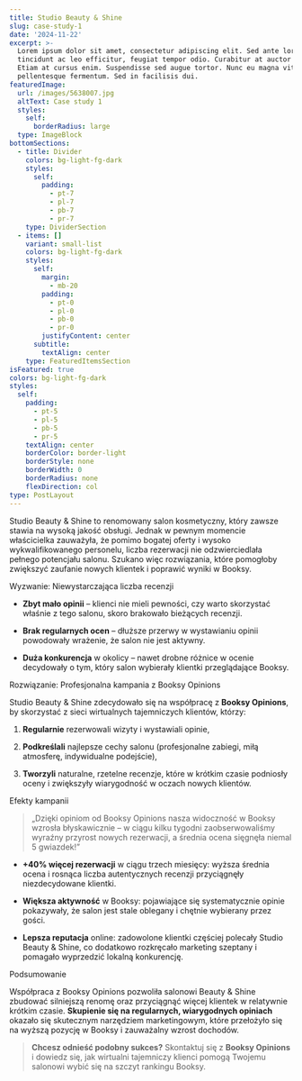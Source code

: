 ```yaml
---
title: Studio Beauty & Shine
slug: case-study-1
date: '2024-11-22'
excerpt: >-
  Lorem ipsum dolor sit amet, consectetur adipiscing elit. Sed ante lorem,
  tincidunt ac leo efficitur, feugiat tempor odio. Curabitur at auctor sapien.
  Etiam at cursus enim. Suspendisse sed augue tortor. Nunc eu magna vitae lorem
  pellentesque fermentum. Sed in facilisis dui.
featuredImage:
  url: /images/5638007.jpg
  altText: Case study 1
  styles:
    self:
      borderRadius: large
  type: ImageBlock
bottomSections:
  - title: Divider
    colors: bg-light-fg-dark
    styles:
      self:
        padding:
          - pt-7
          - pl-7
          - pb-7
          - pr-7
    type: DividerSection
  - items: []
    variant: small-list
    colors: bg-light-fg-dark
    styles:
      self:
        margin:
          - mb-20
        padding:
          - pt-0
          - pl-0
          - pb-0
          - pr-0
        justifyContent: center
      subtitle:
        textAlign: center
    type: FeaturedItemsSection
isFeatured: true
colors: bg-light-fg-dark
styles:
  self:
    padding:
      - pt-5
      - pl-5
      - pb-5
      - pr-5
    textAlign: center
    borderColor: border-light
    borderStyle: none
    borderWidth: 0
    borderRadius: none
    flexDirection: col
type: PostLayout
---
```


Studio Beauty & Shine to renomowany salon kosmetyczny, który zawsze stawia na wysoką jakość obsługi. Jednak w pewnym momencie właścicielka zauważyła, że pomimo bogatej oferty i wysoko wykwalifikowanego personelu, liczba rezerwacji nie odzwierciedlała pełnego potencjału salonu. Szukano więc rozwiązania, które pomogłoby zwiększyć zaufanie nowych klientek i poprawić wyniki w Booksy.

Wyzwanie: Niewystarczająca liczba recenzji

*   **Zbyt mało opinii** – klienci nie mieli pewności, czy warto skorzystać właśnie z tego salonu, skoro brakowało bieżących recenzji.

*   **Brak regularnych ocen** – dłuższe przerwy w wystawianiu opinii powodowały wrażenie, że salon nie jest aktywny.

*   **Duża konkurencja** w okolicy – nawet drobne różnice w ocenie decydowały o tym, który salon wybierały klientki przeglądające Booksy.



Rozwiązanie: Profesjonalna kampania z Booksy Opinions

Studio Beauty & Shine zdecydowało się na współpracę z **Booksy Opinions**, by skorzystać z sieci wirtualnych tajemniczych klientów, którzy:

1.  **Regularnie** rezerwowali wizyty i wystawiali opinie,

2.  **Podkreślali** najlepsze cechy salonu (profesjonalne zabiegi, miłą atmosferę, indywidualne podejście),

3.  **Tworzyli** naturalne, rzetelne recenzje, które w krótkim czasie podniosły oceny i zwiększyły wiarygodność w oczach nowych klientów.



Efekty kampanii

> „Dzięki opiniom od Booksy Opinions nasza widoczność w Booksy wzrosła błyskawicznie – w ciągu kilku tygodni zaobserwowaliśmy wyraźny przyrost nowych rezerwacji, a średnia ocena sięgnęła niemal 5 gwiazdek!”

*   **+40% więcej rezerwacji** w ciągu trzech miesięcy: wyższa średnia ocena i rosnąca liczba autentycznych recenzji przyciągnęły niezdecydowane klientki.

*   **Większa aktywność** w Booksy: pojawiające się systematycznie opinie pokazywały, że salon jest stale oblegany i chętnie wybierany przez gości.

*   **Lepsza reputacja** online: zadowolone klientki częściej polecały Studio Beauty & Shine, co dodatkowo rozkręcało marketing szeptany i pomagało wyprzedzić lokalną konkurencję.



Podsumowanie

Współpraca z Booksy Opinions pozwoliła salonowi Beauty & Shine zbudować silniejszą renomę oraz przyciągnąć więcej klientek w relatywnie krótkim czasie. **Skupienie się na regularnych, wiarygodnych opiniach** okazało się skutecznym narzędziem marketingowym, które przełożyło się na wyższą pozycję w Booksy i zauważalny wzrost dochodów.

> **Chcesz odnieść podobny sukces?**
> Skontaktuj się z **Booksy Opinions** i dowiedz się, jak wirtualni tajemniczy klienci pomogą Twojemu salonowi wybić się na szczyt rankingu Booksy.

